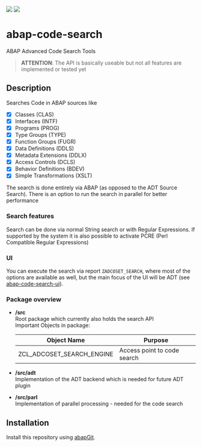 ![](https://img.shields.io/badge/version-ALPHA-orange)
![](https://img.shields.io/badge/ABAP-v7.40sp09+-green)
# abap-code-search
ABAP Advanced Code Search Tools
> **ATTENTION**: The API is basically useable but not all features are implemented or tested yet

## Description
Searches Code in ABAP sources like
- [X] Classes (CLAS) 
- [X] Interfaces (INTF)
- [X] Programs (PROG)
- [X] Type Groups (TYPE)
- [X] Function Groups (FUGR)
- [X] Data Definitions (DDLS)
- [X] Metadata Extensions (DDLX)
- [X] Access Controls (DCLS)
- [X] Behavior Definitions (BDEV)
- [X] Simple Transformations (XSLT)

The search is done entirely via ABAP (as opposed to the ADT Source Search). There is an option to run the search in parallel for better performance

### Search features
Search can be done via normal String search or with Regular Expressions. If supported by the system it is also possible to activate PCRE (Perl Compatible Regular Expressions)

### UI
You can execute the search via report `ZADCOSET_SEARCH`, where most of the options are available as well, but the main focus of the UI will be ADT (see [abap-code-search-ui](http://github.com/stockbal/abap-code-search-ui)). 

### Package overview

- **/src**  
  Root package which currently also holds the search API  
  Important Objects in package:
  
  Object Name               | Purpose
  --------------------------|------------------------------------
  ZCL_ADCOSET_SEARCH_ENGINE | Access point to code search
  
- **/src/adt**  
  Implementation of the ADT backend which is needed for future ADT plugin
  
- **/src/parl**  
  Implementation of parallel processing - needed for the code search

## Installation

Install this repository using [abapGit](https://github.com/abapGit/abapGit#abapgit).
